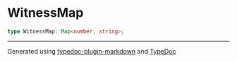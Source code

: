# WitnessMap

```ts
type WitnessMap: Map<number, string>;
```

***

Generated using [typedoc-plugin-markdown](https://www.npmjs.com/package/typedoc-plugin-markdown) and [TypeDoc](https://typedoc.org/)
